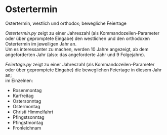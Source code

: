 # Ostertermin
 Ostertermin, westlich und orthodox; bewegliche Feiertage

*Ostertermin.py* zeigt zu einer Jahreszahl (als Kommandozeilen-Parameter oder über gepromptete Eingabe) den westlichen und den orthodoxen Ostertermin im jeweiligen Jahr an.   
Um es interessanter zu machen, werden 10 Jahre angezeigt, ab dem angeforderten Jahr (also: das angeforderte Jahr und 9 Folgejahre). 

*Feiertage.py* zeigt zu einer Jahreszahl (als Kommandozeilen-Parameter oder über gepromptete Eingabe) die beweglichen Feiertage in diesem Jahr an;  
im Einzelnen: 
* Rosenmontag
* Karfreitag
* Ostersonntag
* Ostermontag
* Christi Himmelfahrt
* Pfingstsonntag
* Pfingstmontag
* Fronleichnam
